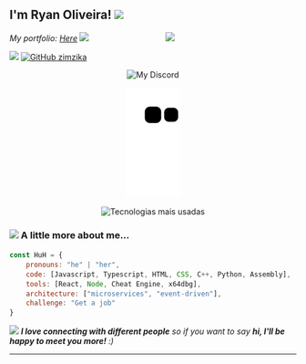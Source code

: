 <h2>I'm Ryan Oliveira! <img src="https://media.giphy.com/media/12oufCB0MyZ1Go/giphy.gif" width="50"></h2>
<img align='right' src="https://media.giphy.com/media/M9gbBd9nbDrOTu1Mqx/giphy.gif" width="230">
<p><em>My portfolio: <a target="_blank" href="https://zimzika.github.io/portfolio">Here<a/> <img src="https://media.giphy.com/media/WUlplcMpOCEmTGBtBW/giphy.gif" width="30"> 
</em></p>

![](https://komarev.com/ghpvc/?username=zimzika&color=blue)
[![GitHub zimzika](https://img.shields.io/github/followers/zimzika?label=follow&style=social)](https://github.com/zimzika)

<p align="center"><img src="https://discord.c99.nl/widget/theme-2/639305800153563146.png" alt="My Discord"></p>

<p align="center"><img src="https://raw.githubusercontent.com/zimzika/zimzika/cce03e76730f5b1112c6c8bdc44a40b0a230211d/github-contribution-grid-snake.svg"></p>

<p align="center"><img src="https://github-readme-stats.vercel.app/api/top-langs?username=zimzika&theme=white&title_color=333333&show_icons=true" alt="Tecnologias mais usadas"></p>

### <img src="https://media.giphy.com/media/VgCDAzcKvsR6OM0uWg/giphy.gif" width="50"> A little more about me...  

```javascript
const HuH = {
    pronouns: "he" | "her",
    code: [Javascript, Typescript, HTML, CSS, C++, Python, Assembly],
    tools: [React, Node, Cheat Engine, x64dbg],
    architecture: ["microservices", "event-driven"],
    challenge: "Get a job"
}
```


<img src="https://media.giphy.com/media/LnQjpWaON8nhr21vNW/giphy.gif" width="60"> <em><b>I love connecting with different people</b> so if you want to say <b>hi, I'll be happy to meet you more!</b> :)</em>

---
